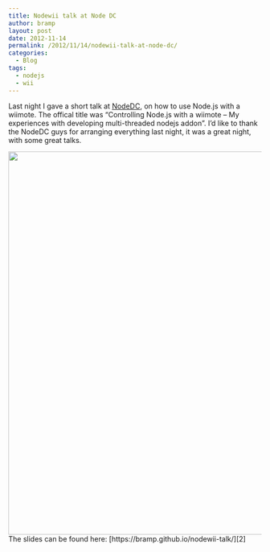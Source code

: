 ```yaml
---
title: Nodewii talk at Node DC
author: bramp
layout: post
date: 2012-11-14
permalink: /2012/11/14/nodewii-talk-at-node-dc/
categories:
  - Blog
tags:
  - nodejs
  - wii
---
```

Last night I gave a short talk at [NodeDC][1], on how to use Node.js with a wiimote. The offical title was &#8220;Controlling Node.js with a wiimote &#8211; My experiences with developing multi-threaded nodejs addon&#8221;. I&#8217;d like to thank the NodeDC guys for arranging everything last night, it was a great night, with some great talks.

<div class="text-center">
    <a href="https://bramp.github.io/nodewii-talk/">
		<img src="http://bramp.net/blog/wp-content/uploads/nodewii-talk.png" alt="" title="nodewii-talk" width="981" height="763"/>
	</a>
</div>
The slides can be found here: [https://bramp.github.io/nodewii-talk/][2]

 [1]: http://nodedc.github.com/
 [2]: https://bramp.github.io/nodewii-talk/
 